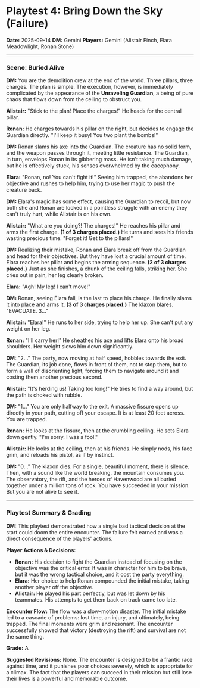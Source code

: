 # Playtest 4: Bring Down the Sky (Failure)

**Date:** 2025-09-14
**DM:** Gemini
**Players:** Gemini (Alistair Finch, Elara Meadowlight, Ronan Stone)

---

### Scene: Buried Alive

**DM:** You are the demolition crew at the end of the world. Three pillars, three charges. The plan is simple. The execution, however, is immediately complicated by the appearance of the **Unraveling Guardian**, a being of pure chaos that flows down from the ceiling to obstruct you.

**Alistair:** "Stick to the plan! Place the charges!" He heads for the central pillar.

**Ronan:** He charges towards his pillar on the right, but decides to engage the Guardian directly. "I'll keep it busy! You two plant the bombs!"

**DM:** Ronan slams his axe into the Guardian. The creature has no solid form, and the weapon passes through it, meeting little resistance. The Guardian, in turn, envelops Ronan in its gibbering mass. He isn't taking much damage, but he is effectively stuck, his senses overwhelmed by the cacophony.

**Elara:** "Ronan, no! You can't fight it!" Seeing him trapped, she abandons her objective and rushes to help him, trying to use her magic to push the creature back.

**DM:** Elara's magic has some effect, causing the Guardian to recoil, but now both she and Ronan are locked in a pointless struggle with an enemy they can't truly hurt, while Alistair is on his own. 

**Alistair:** "What are you doing?! The charges!" He reaches his pillar and arms the first charge. **(1 of 3 charges placed.)** He turns and sees his friends wasting precious time. "Forget it! Get to the pillars!"

**DM:** Realizing their mistake, Ronan and Elara break off from the Guardian and head for their objectives. But they have lost a crucial amount of time. Elara reaches her pillar and begins the arming sequence. **(2 of 3 charges placed.)** Just as she finishes, a chunk of the ceiling falls, striking her. She cries out in pain, her leg clearly broken.

**Elara:** "Agh! My leg! I can't move!"

**DM:** Ronan, seeing Elara fall, is the last to place his charge. He finally slams it into place and arms it. **(3 of 3 charges placed.)** The klaxon blares. "EVACUATE. 3..."

**Alistair:** "Elara!" He runs to her side, trying to help her up. She can't put any weight on her leg.

**Ronan:** "I'll carry her!" He sheathes his axe and lifts Elara onto his broad shoulders. Her weight slows him down significantly.

**DM:** "2..." The party, now moving at half speed, hobbles towards the exit. The Guardian, its job done, flows in front of them, not to stop them, but to form a wall of disorienting light, forcing them to navigate around it and costing them another precious second.

**Alistair:** "It's herding us! Taking too long!" He tries to find a way around, but the path is choked with rubble.

**DM:** "1..." You are only halfway to the exit. A massive fissure opens up directly in your path, cutting off your escape. It is at least 20 feet across. You are trapped.

**Ronan:** He looks at the fissure, then at the crumbling ceiling. He sets Elara down gently. "I'm sorry. I was a fool." 

**Alistair:** He looks at the ceiling, then at his friends. He simply nods, his face grim, and reloads his pistol, as if by instinct.

**DM:** "0..." The klaxon dies. For a single, beautiful moment, there is silence. Then, with a sound like the world breaking, the mountain consumes you. The observatory, the rift, and the heroes of Havenwood are all buried together under a million tons of rock. You have succeeded in your mission. But you are not alive to see it.

---

### Playtest Summary & Grading

**DM:** This playtest demonstrated how a single bad tactical decision at the start could doom the entire encounter. The failure felt earned and was a direct consequence of the players' actions.

**Player Actions & Decisions:**
*   **Ronan:** His decision to fight the Guardian instead of focusing on the objective was the critical error. It was in character for him to be brave, but it was the wrong tactical choice, and it cost the party everything.
*   **Elara:** Her choice to help Ronan compounded the initial mistake, taking another player off the objective.
*   **Alistair:** He played his part perfectly, but was let down by his teammates. His attempts to get them back on track came too late.

**Encounter Flow:** The flow was a slow-motion disaster. The initial mistake led to a cascade of problems: lost time, an injury, and ultimately, being trapped. The final moments were grim and resonant. The encounter successfully showed that victory (destroying the rift) and survival are not the same thing.

**Grade:** A

**Suggested Revisions:** None. The encounter is designed to be a frantic race against time, and it punishes poor choices severely, which is appropriate for a climax. The fact that the players can succeed in their mission but still lose their lives is a powerful and memorable outcome.
